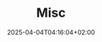 ---
weight: 999
title: "Misc"
description: "[FreeBSD](./misc/freebsd) • [OpenBSD](./misc/openbsd)"
icon: "shuffle"
date: "2025-04-04T04:16:04+02:00"
lastmod: "2025-04-04T04:16:04+02:00"
toc: true
---